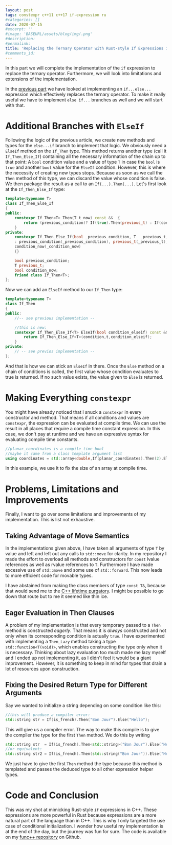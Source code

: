 ```yaml
---
layout: post
tags: constexpr c++11 c++17 if-expression ru
#categories: []
date: 2020-07-15
#excerpt: ''
#image: 'BASEURL/assets/blog/img/.png'
#description:
#permalink:
title: 'Replacing the Ternary Operator with Rust-style If Expressions in C++11 - Part 2'
#comments_id:
---
```

In this part we will complete the implementation of the `if` expression to replace the ternary operator. Furthermore, we will look into limitations and extensions of the implementation.

In the [previous part](/blog/2020/if-expressions-for-cpp-part1/) we have looked at implementing an `if...else...` expression which effectively replaces the ternary operator. To make it really useful we have to implement `else if...` branches as well and we will start with that.

# Additional Branches with `ElseIf`
Following the logic of the previous article, we create new methods and types for the `else...if` branch to implement that logic. We obviously need a `ElseIf` method on the `If_Then` type. This method returns another type (call it `If_Then_Else_If`) containing all the necessary information of the chain up to that point: A `bool` condition value and a value of type `T` in case the `bool` is `true` and another `bool` value for the `ElseIf` condition. However, this is where the necessity of creating new types stops. Because as soon as we call the `Then` method of this type, we can discard the value whose condition is false. We then package the result as a call to an `If(...).Then(...)`. Let's first look at the `If_Then_Else_If` type:

```c++
template<typename T>
class If_Then_Else_If
{
public:
    constexpr If_Then<T> Then(T t_now) const &&  {
        return (previous_condition)? If(true).Then(previous_t) : If(condition_now).Then(t_now);
    }
private:
    constexpr If_Then_Else_If(bool _previous_condition, T  _previous_t, bool _condition_now)
    : previous_condition(_previous_condition), previous_t(_previous_t),
    condition_now(_condition_now)
    {}

    bool previous_condition;
    T previous_t;
    bool condition_now;
    friend class If_Then<T>;
};
```
Now we can add an `ElseIf` method to our `If_Then` type:

```c++
template<typename T>
class If_Then
{
public:
    //-- see previous implementation --

    //this is new:
    constexpr If_Then_Else_If<T> ElseIf(bool condition_elseif) const && {
        return If_Then_Else_If<T>(condition,t,condition_elseif);
    }
private:
    // -- see previos implementation --
};
```

And that is how we can stick an `ElseIf` in there. Once the `Else` method on a chain of conditions is called, the first value whose condition evaluates to true is returned. If no such value exists, the value given to `Else` is returned.

# Making Everything `constexpr`
You might have already noticed that I snuck a `constexpr` in every constructor and method. That means if all conditions and values are `constexpr`, the expression can be evaluated at compile time. We can use the result in all places that require a compile time constant expression. In this case, we don't pay at runtime and we have an expressive syntax for evaluating compile time constants.
```c++
//planar_coordinates is a compile time bool
//maybe it came from a class template argument list
using coordinates = std::array<double,If(planar_coordinates).Then(2).Else(3)>;
```
In this example, we use it to fix the size of an array at compile time.

# Problems, Limitations and Improvements
Finally, I want to go over some limitations and improvements of my implementation. This is list not exhaustive.

## Taking Advantage of Move Semantics
In the implementations given above, I have taken all arguments of type `T` by value and left and left out any calls to `std::move` for clarity. In my repository I made the effort to overload all methods and constructors for `const` lvalue references as well as rvalue references to `T`. Furthermore I have made excessive use of `std::move` and some use of `std::forward`. This now leads to more efficient code for movable types.

I have abstained from making the class members of type `const T&`, because that would send me to the [C++ lifetime purgatory](https://stackoverflow.com/questions/2784262/does-a-const-reference-class-member-prolong-the-life-of-a-temporary). I might be possible to go down that route but to me it seemed like thin ice.

## Eager Evaluation in Then Clauses
A problem of my implementation is that every temporary passed to a `Then` method is constructed *eagerly*. That means it is *always* constructed and not only when its corresponding condition is actually `true`. I have experimented with implementing a `Then_Lazy` method taking a type `std::function<T(void)>`, which enables constructing the type only when it is necessary. Thinking about lazy evaluation too much made me lazy myself and I ended up not implementing it, as I didn't feel it would be a giant improvement. However, it is something to keep in mind for types that drain a lot of resources upon construction.

## Fixing the Desired Return Type for Different Arguments
Say we wanted to initialize a string depending on some condition like this:
```c++
//this will produce a compiler error:
std::string str = If(is_french).Then("Bon Jour").Else("Hello");
```
This will give us a compiler error. The way to make this compile is to give the compiler the type for the first `Then` method. We do this by writing
```c++
std::string str  = If(is_french).Then<std::string>("Bon Jour").Else("Hello");
//or equivalent:
std::string str2 = If(is_french).Then(std::string("Bon Jour")).Else("Hello");
```
We just have to give the first `Then` method the type because this method is templated and passes the deduced type to all other expression helper types.

# Code and Conclusion
This was my shot at mimicking Rust-style `if` expressions in C++. These expressions are more powerful in Rust because expressions are a more natural part of the language than in C++. This is why I only targeted the use case of conditional initialization. I wonder how useful my implementation is at the end of the day, but the journey was fun for sure. The code is available on my [func++ repository](https://github.com/geo-ant/funcpp) on Github.
